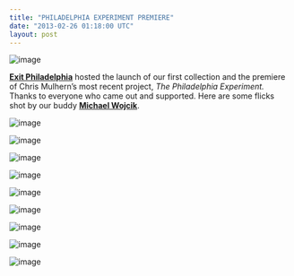 ```yaml
---
title: "PHILADELPHIA EXPERIMENT PREMIERE"
date: "2013-02-26 01:18:00 UTC"
layout: post
---
```


<p><img alt="image" src="https://media.tumblr.com/0cccf3a85c286efaa76ace4a8fc55755/tumblr_inline_miszktsB1p1qz4rgp.jpg"/></p>
<p><strong><a href="https://exitphiladelphia.com/">Exit Philadelphia</a></strong> hosted the launch of our first collection and the premiere of Chris Mulhern&#8217;s most recent project, <em>The Philadelphia Experiment.</em> Thanks to everyone who came out and supported. Here are some flicks shot by our buddy <strong><a href="https://michaelmwojcik.tumblr.com/">Michael Wojcik</a></strong>.</p>
<p><img alt="image" src="https://media.tumblr.com/c56424454401f3a92484c0dbf25f949a/tumblr_inline_miszkbFDR91qz4rgp.jpg"/></p>
<p><img alt="image" src="https://media.tumblr.com/5e04e9c8a97a488e7c6b7287f4560ab4/tumblr_inline_miszkiM4Ye1qz4rgp.jpg"/></p>
<p><img alt="image" src="https://media.tumblr.com/7d6f3f991da69e0edcc7cb9360b02667/tumblr_inline_miszl8szto1qz4rgp.jpg"/></p>
<p><img alt="image" src="https://media.tumblr.com/f1b6a861f788d82493fb5bf460d7a247/tumblr_inline_miszlcP3gL1qz4rgp.jpg"/></p>
<p><img alt="image" src="https://media.tumblr.com/c03a0aaab00006fec6b7f3401c7e62eb/tumblr_inline_miszlgo4pi1qz4rgp.jpg"/></p>
<p><img alt="image" src="https://media.tumblr.com/f2cb32c10f1ee220ed0aa93c60a7ab9c/tumblr_inline_miszljmSYm1qz4rgp.jpg"/></p>
<p><img alt="image" src="https://media.tumblr.com/90e50a454e9f9aabba89eb96537f811e/tumblr_inline_miszloO9QM1qz4rgp.jpg"/></p>
<p><img alt="image" src="https://media.tumblr.com/ad96d8e754348509c223dafc9acc1ae0/tumblr_inline_miszls7A8m1qz4rgp.jpg"/></p>
<p><img alt="image" src="https://media.tumblr.com/0987380c2c747c35c0bd5670f6042dd8/tumblr_inline_miszlw1MLU1qz4rgp.jpg"/></p>
